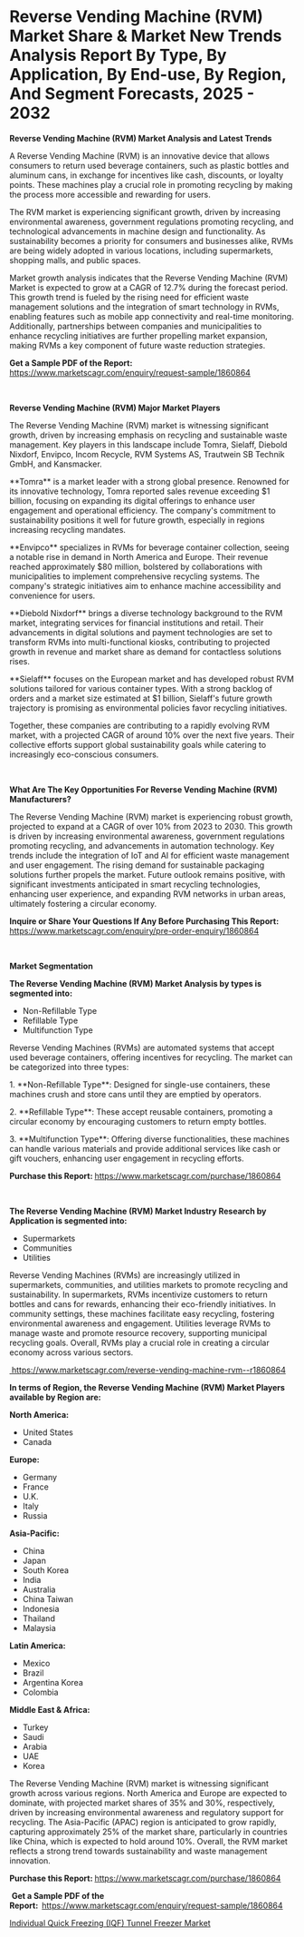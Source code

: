 <p><h1>Reverse Vending Machine (RVM) Market Share & Market New Trends Analysis Report By Type, By Application, By End-use, By Region, And Segment Forecasts, 2025 - 2032</h1></p><p><strong>Reverse Vending Machine (RVM) Market Analysis and Latest Trends</strong></p>
<p><p>A Reverse Vending Machine (RVM) is an innovative device that allows consumers to return used beverage containers, such as plastic bottles and aluminum cans, in exchange for incentives like cash, discounts, or loyalty points. These machines play a crucial role in promoting recycling by making the process more accessible and rewarding for users. </p><p>The RVM market is experiencing significant growth, driven by increasing environmental awareness, government regulations promoting recycling, and technological advancements in machine design and functionality. As sustainability becomes a priority for consumers and businesses alike, RVMs are being widely adopted in various locations, including supermarkets, shopping malls, and public spaces.</p><p>Market growth analysis indicates that the Reverse Vending Machine (RVM) Market is expected to grow at a CAGR of 12.7% during the forecast period. This growth trend is fueled by the rising need for efficient waste management solutions and the integration of smart technology in RVMs, enabling features such as mobile app connectivity and real-time monitoring. Additionally, partnerships between companies and municipalities to enhance recycling initiatives are further propelling market expansion, making RVMs a key component of future waste reduction strategies.</p></p>
<p><strong>Get a Sample PDF of the Report:&nbsp;</strong> <a href="https://www.marketscagr.com/enquiry/request-sample/1860864?utm_campaign=3541&utm_medium=2&utm_source=Github&utm_content=ia&utm_term=12042025&utm_id=reverse-vending-machine-rvm">https://www.marketscagr.com/enquiry/request-sample/1860864</a></p>
<p>&nbsp;</p>
<p><strong>Reverse Vending Machine (RVM) Major Market Players</strong></p>
<p><p>The Reverse Vending Machine (RVM) market is witnessing significant growth, driven by increasing emphasis on recycling and sustainable waste management. Key players in this landscape include Tomra, Sielaff, Diebold Nixdorf, Envipco, Incom Recycle, RVM Systems AS, Trautwein SB Technik GmbH, and Kansmacker.</p><p>**Tomra** is a market leader with a strong global presence. Renowned for its innovative technology, Tomra reported sales revenue exceeding $1 billion, focusing on expanding its digital offerings to enhance user engagement and operational efficiency. The company's commitment to sustainability positions it well for future growth, especially in regions increasing recycling mandates.</p><p>**Envipco** specializes in RVMs for beverage container collection, seeing a notable rise in demand in North America and Europe. Their revenue reached approximately $80 million, bolstered by collaborations with municipalities to implement comprehensive recycling systems. The company's strategic initiatives aim to enhance machine accessibility and convenience for users.</p><p>**Diebold Nixdorf** brings a diverse technology background to the RVM market, integrating services for financial institutions and retail. Their advancements in digital solutions and payment technologies are set to transform RVMs into multi-functional kiosks, contributing to projected growth in revenue and market share as demand for contactless solutions rises.</p><p>**Sielaff** focuses on the European market and has developed robust RVM solutions tailored for various container types. With a strong backlog of orders and a market size estimated at $1 billion, Sielaff's future growth trajectory is promising as environmental policies favor recycling initiatives.</p><p>Together, these companies are contributing to a rapidly evolving RVM market, with a projected CAGR of around 10% over the next five years. Their collective efforts support global sustainability goals while catering to increasingly eco-conscious consumers.</p></p>
<p>&nbsp;</p>
<p><strong>What Are The Key Opportunities For Reverse Vending Machine (RVM) Manufacturers?</strong></p>
<p><p>The Reverse Vending Machine (RVM) market is experiencing robust growth, projected to expand at a CAGR of over 10% from 2023 to 2030. This growth is driven by increasing environmental awareness, government regulations promoting recycling, and advancements in automation technology. Key trends include the integration of IoT and AI for efficient waste management and user engagement. The rising demand for sustainable packaging solutions further propels the market. Future outlook remains positive, with significant investments anticipated in smart recycling technologies, enhancing user experience, and expanding RVM networks in urban areas, ultimately fostering a circular economy.</p></p>
<p><strong>Inquire or Share Your Questions If Any Before Purchasing This Report:</strong> <a href="https://www.marketscagr.com/enquiry/pre-order-enquiry/1860864?utm_campaign=3541&utm_medium=2&utm_source=Github&utm_content=ia&utm_term=12042025&utm_id=reverse-vending-machine-rvm">https://www.marketscagr.com/enquiry/pre-order-enquiry/1860864</a></p>
<p>&nbsp;</p>
<p><strong>Market Segmentation</strong></p>
<p><strong>The Reverse Vending Machine (RVM) Market Analysis by types is segmented into:</strong></p>
<p><ul><li>Non-Refillable Type</li><li>Refillable Type</li><li>Multifunction Type</li></ul></p>
<p><p>Reverse Vending Machines (RVMs) are automated systems that accept used beverage containers, offering incentives for recycling. The market can be categorized into three types: </p><p>1. **Non-Refillable Type**: Designed for single-use containers, these machines crush and store cans until they are emptied by operators.</p><p>2. **Refillable Type**: These accept reusable containers, promoting a circular economy by encouraging customers to return empty bottles.</p><p>3. **Multifunction Type**: Offering diverse functionalities, these machines can handle various materials and provide additional services like cash or gift vouchers, enhancing user engagement in recycling efforts.</p></p>
<p><strong>Purchase this Report:&nbsp;</strong><a href="https://www.marketscagr.com/purchase/1860864?utm_campaign=3541&utm_medium=2&utm_source=Github&utm_content=ia&utm_term=12042025&utm_id=reverse-vending-machine-rvm">https://www.marketscagr.com/purchase/1860864</a></p>
<p>&nbsp;</p>
<p><strong>The Reverse Vending Machine (RVM) Market Industry Research by Application is segmented into:</strong></p>
<p><ul><li>Supermarkets</li><li>Communities</li><li>Utilities</li></ul></p>
<p><p>Reverse Vending Machines (RVMs) are increasingly utilized in supermarkets, communities, and utilities markets to promote recycling and sustainability. In supermarkets, RVMs incentivize customers to return bottles and cans for rewards, enhancing their eco-friendly initiatives. In community settings, these machines facilitate easy recycling, fostering environmental awareness and engagement. Utilities leverage RVMs to manage waste and promote resource recovery, supporting municipal recycling goals. Overall, RVMs play a crucial role in creating a circular economy across various sectors.</p></p>
<p><a href="https://www.marketscagr.com/reverse-vending-machine-rvm--r1860864?utm_campaign=3541&utm_medium=2&utm_source=Github&utm_content=ia&utm_term=12042025&utm_id=reverse-vending-machine-rvm">&nbsp;https://www.marketscagr.com/reverse-vending-machine-rvm--r1860864</a></p>
<p><strong>In terms of Region, the Reverse Vending Machine (RVM) Market Players available by Region are:</strong></p>
<p>
    <p> <strong> North America: </strong>
        <ul>
            <li>United States</li>
            <li>Canada</li>
        </ul>
        </p> 
    <p> <strong> Europe: </strong>
        <ul>
            <li>Germany</li>
            <li>France</li>
            <li>U.K.</li>
            <li>Italy</li>
            <li>Russia</li>
        </ul>
        </p> 
    <p> <strong> Asia-Pacific: </strong>
        <ul>
            <li>China</li>
            <li>Japan</li>
            <li>South Korea</li>
            <li>India</li>
            <li>Australia</li>
            <li>China Taiwan</li>
            <li>Indonesia</li>
            <li>Thailand</li>
            <li>Malaysia</li>
        </ul>
        </p> 
    <p> <strong> Latin America: </strong>
        <ul>
            <li>Mexico</li>
            <li>Brazil</li>
            <li>Argentina Korea</li>
            <li>Colombia</li>
        </ul>
        </p> 
    <p> <strong> Middle East & Africa: </strong>
        <ul>
            <li>Turkey</li>
            <li>Saudi</li>
            <li>Arabia</li>
            <li>UAE</li>
            <li>Korea</li>
        </ul>
    </p>
    </p>
<p><p>The Reverse Vending Machine (RVM) market is witnessing significant growth across various regions. North America and Europe are expected to dominate, with projected market shares of 35% and 30%, respectively, driven by increasing environmental awareness and regulatory support for recycling. The Asia-Pacific (APAC) region is anticipated to grow rapidly, capturing approximately 25% of the market share, particularly in countries like China, which is expected to hold around 10%. Overall, the RVM market reflects a strong trend towards sustainability and waste management innovation.</p></p>
<p><strong>Purchase this Report: </strong><a href="https://www.marketscagr.com/purchase/1860864?utm_campaign=3541&utm_medium=2&utm_source=Github&utm_content=ia&utm_term=12042025&utm_id=reverse-vending-machine-rvm">https://www.marketscagr.com/purchase/1860864</a></p>
<p>&nbsp;<strong>Get a Sample PDF of the Report:&nbsp;&nbsp;</strong><a href="https://www.marketscagr.com/enquiry/request-sample/1860864?utm_campaign=3541&utm_medium=2&utm_source=Github&utm_content=ia&utm_term=12042025&utm_id=reverse-vending-machine-rvm">https://www.marketscagr.com/enquiry/request-sample/1860864</a></p>
<p><strong></strong></p>
<p><p><a href="https://github.com/braisykhwezi/Market-Research-Report-List-1/blob/main/individual-quick-freezing-iqf-tunnel-freezer-market.md?utm_campaign=3541&utm_medium=2&utm_source=Github&utm_content=ia&utm_term=12042025&utm_id=reverse-vending-machine-rvm">Individual Quick Freezing (IQF) Tunnel Freezer Market</a></p></p>